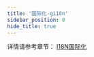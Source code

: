 ```yaml
---
title: '国际化-gi18n'
sidebar_position: 0
hide_title: true
---
```


详情请参考章节： [I18N国际化](/docs/核心组件/I18N国际化)

`    `